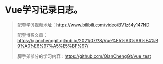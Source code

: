 # Vue学习记录日志。
>配套学习视频地址：https://www.bilibili.com/video/BV1z64y147ND
>
>配套博客文章：https://qianchenggit.github.io/2021/07/28/Vue%E5%AD%A6%E4%B9%A0%E6%97%A5%E5%BF%97/
>
>脚手架部分的学习内容：https://github.com/QianChengGit/vue_test